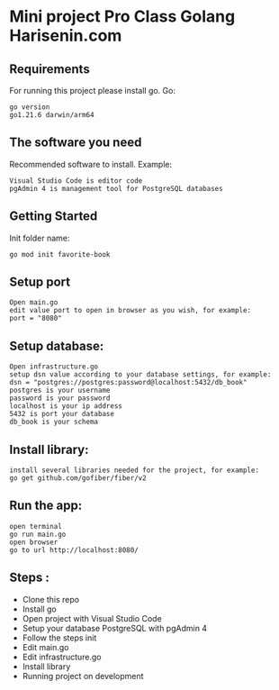 # Mini project Pro Class Golang Harisenin.com

## Requirements
For running this project please install go. Go:
```
go version
go1.21.6 darwin/arm64
```

## The software you need
Recommended software to install. Example:
```
Visual Studio Code is editor code
pgAdmin 4 is management tool for PostgreSQL databases
```

## Getting Started
Init folder name:
```
go mod init favorite-book
```

## Setup port
```
Open main.go
edit value port to open in browser as you wish, for example:
port = "8080"
```

## Setup database:
```
Open infrastructure.go
setup dsn value according to your database settings, for example:
dsn = "postgres://postgres:password@localhost:5432/db_book"
postgres is your username
password is your password
localhost is your ip address
5432 is port your database
db_book is your schema
```

## Install library:
```
install several libraries needed for the project, for example:
go get github.com/gofiber/fiber/v2
```

## Run the app:
```
open terminal
go run main.go
open browser
go to url http://localhost:8080/
```

## Steps :
- Clone this repo
- Install go
- Open project with Visual Studio Code
- Setup your database PostgreSQL with pgAdmin 4 
- Follow the steps init
- Edit main.go
- Edit infrastructure.go
- Install library
- Running project on development 